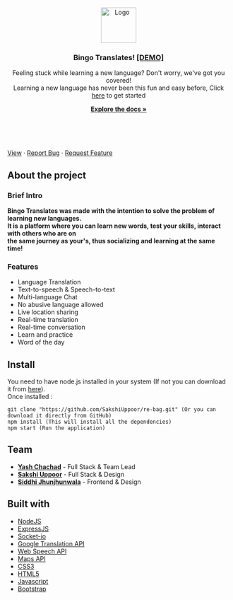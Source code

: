 <br />
<p align="center">
  <img src="https://i.imgur.com/df0HTgj.png" alt="Logo" height="80">
  <h3 align="center">Bingo Translates! <a href="https://bingo-translates-v2.herokuapp.com/">[DEMO]</a></h3>
  <div >
    <p align="center"> Feeling stuck while learning a new language? Don't worry, we've got you covered! <br/>
 Learning a new language has never been this fun and easy before, Click <a href="https://bingo-translates-v2.herokuapp.com/">here</a> to get  started</p>
    <p align ="center"><a href="https://github.com/SakshiUppoor/bingo-translates"><strong>Explore the docs »</strong></a></p>
  </div>
  <br />
 
  
   <br />
    <br />
    <br />
    <a href="https://github.com/SakshiUppoor/bingo-translates">View</a>
    ·
    <a href="https://github.com/SakshiUppoor/bingo-translates/issues">Report Bug</a>
    ·
    <a href="https://github.com/SakshiUppoor/bingo-translates/issues">Request Feature</a>

  </p>
  </p>
  
  
  
 ## About the project
  ### Brief Intro
  
<strong>Bingo Translates was made with the intention to solve the problem of learning new languages.<br/>
  It is a platform where you can learn new words, test your skills, interact with others who are on <br/>
  the same journey as your's, thus socializing and learning at the same time!</strong>
 
 ### Features
 * Language Translation
* Text-to-speech & Speech-to-text
* Multi-language Chat
* No abusive language allowed
* Live location sharing
* Real-time translation
* Real-time conversation
* Learn and practice 
* Word of the day

## Install

You need to have node.js installed in your system (If not you can download it from <a href="https://nodejs.org/en/download/">here</a>).<br/>
Once installed :

    git clone "https://github.com/SakshiUppoor/re-bag.git" (Or you can download it directly from GitHub)
    npm install (This will install all the dependencies)
    npm start (Run the application)

## Team

- <a href="https://github.com/yash-chad"><b>Yash Chachad</b></a> - Full Stack & Team Lead
- <a href="https://github.com/SakshiUppoor"><b>Sakshi Uppoor</b></a> - Full Stack & Design
- <a href="https://github.com/SiddhiJhunjhunwala"><b>Siddhi Jhunjhunwala</b></a> - Frontend & Design


## Built with

- [NodeJS](https://nodejs.org/en/)<br/>
- [ExpressJS](https://expressjs.com/) <br/>
- [Socket-io](https://www.npmjs.com/package/socket.io) <br/>
- [Google Translation API](https://github.com/extensionsapp/translatte) <br/>
- [Web Speech API](https://www.google.com/intl/en/chrome/demos/speech.html) <br/>
- [Maps API](https://cloud.google.com/maps-platform/?utm_source=google&utm_medium=cpc&utm_campaign=FY18-Q2-global-demandgen-paidsearchonnetworkhouseads-cs-maps_contactsal_saf&utm_content=text-ad-none-none-DEV_c-CRE_342710846307-ADGP_Hybrid+%7C+AW+SEM+%7C+SKWS+~+Mapping+APIs+EXA-KWID_43700042848688156-aud-596763661393:kwd-301485311882-userloc_1007785&utm_term=KW_maps%20api-ST_maps+api&gclid=CjwKCAjw2uf2BRBpEiwA31VZj8u7zSQ5Idv6sOPA2PP_iWCh3vY_WEl0n95IPOTCAXothAUZKSVftBoCzHkQAvD_BwE) <br/>
- [CSS3](https://www.w3.org/Style/CSS/Overview.en.html) <br/>
- [HTML5](https://html.com/) <br/>
- [Javascript](https://www.javascript.com/) <br/>
- [Bootstrap](https://getbootstrap.com/)
